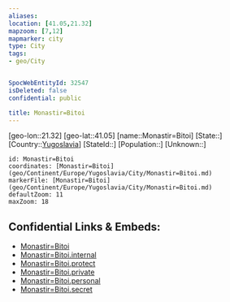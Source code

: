 ```yaml
---
aliases: 
location: [41.05,21.32]
mapzoom: [7,12] 
mapmarker: city 
type: City
tags:
- geo/City


SpocWebEntityId: 32547
isDeleted: false
confidential: public

title: Monastir=Bitoi
---
```

[geo-lon::21.32]
[geo-lat::41.05]
[name::Monastir=Bitoi]
[State::]
[Country::[Yugoslavia](geo/Continent/Europe/Yugoslavia.md)]
[StateId::]
[Population::]
[Unknown::]


```leaflet
id: Monastir=Bitoi
coordinates: [Monastir=Bitoi](geo/Continent/Europe/Yugoslavia/City/Monastir=Bitoi.md)
markerFile: [Monastir=Bitoi](geo/Continent/Europe/Yugoslavia/City/Monastir=Bitoi.md)
defaultZoom: 11 
maxZoom: 18
```


## Confidential Links & Embeds: 
- [Monastir=Bitoi](../../../../../../_public/geo/Continent/Europe/Yugoslavia/City/Monastir=Bitoi.md) 
- [Monastir=Bitoi.internal](../../../../../../_internal/geo/Continent/Europe/Yugoslavia/City/Monastir=Bitoi.internal.md) 
- [Monastir=Bitoi.protect](../../../../../../_protect/geo/Continent/Europe/Yugoslavia/City/Monastir=Bitoi.protect.md) 
- [Monastir=Bitoi.private](../../../../../../_private/geo/Continent/Europe/Yugoslavia/City/Monastir=Bitoi.private.md) 
- [Monastir=Bitoi.personal](../../../../../../_personal/geo/Continent/Europe/Yugoslavia/City/Monastir=Bitoi.personal.md) 
- [Monastir=Bitoi.secret](../../../../../../_secret/geo/Continent/Europe/Yugoslavia/City/Monastir=Bitoi.secret.md) 
